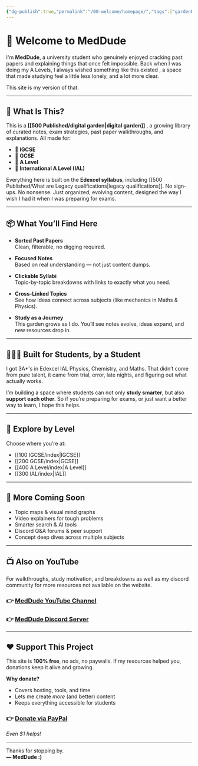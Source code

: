 ```yaml
---
{"dg-publish":true,"permalink":"/00-welcome/homepage/","tags":["gardenEntry"],"created":"2025-06-13T06:28:12.857+03:00","updated":"2025-06-30T06:13:35.120+03:00"}
---
```


# 👋 Welcome to MedDude

I'm **MedDude**, a university student who genuinely enjoyed cracking past papers and explaining things that once felt impossible. Back when I was doing my A Levels, I always wished something like this existed , a space that made studying feel a little less lonely, and a lot more clear.

This site is my version of that.

---

## 🎯 What Is This?

This is a **[[500 Published/digital garden\|digital garden]]** , a growing library of curated notes, exam strategies, past paper walkthroughs, and explanations. All made for:

- 📘 **IGCSE**
- 📕 **GCSE**
- 📗 **A Level**
- 📙 **International A Level (IAL)**

Everything here is built on the **Edexcel syllabus**, including [[500 Published/What are Legacy qualifications\|legacy qualifications]]. No sign-ups. No nonsense. Just organized, evolving content, designed the way I wish I had it when I was preparing for exams.

---

## 📦 What You’ll Find Here

- **Sorted Past Papers**  
  Clean, filterable, no digging required.

- **Focused Notes**  
  Based on real understanding — not just content dumps.

- **Clickable Syllabi**  
  Topic-by-topic breakdowns with links to exactly what you need.

- **Cross-Linked Topics**  
  See how ideas connect across subjects (like mechanics in Maths & Physics).

- **Study as a Journey**  
  This garden grows as I do. You’ll see notes evolve, ideas expand, and new resources drop in.

---

## 🧑‍🤝‍🧑 Built for Students, by a Student

I got 3A*'s in Edexcel IAL Physics, Chemistry, and Maths. That didn’t come from pure talent, it came from trial, error, late nights, and figuring out what actually works.

I’m building a space where students can not only **study smarter**, but also **support each other**. So if you’re preparing for exams, or just want a better way to learn, I hope this helps.

---

## 🔗 Explore by Level

Choose where you’re at:

- [[100 IGCSE/index\|IGCSE]]
- [[200 GCSE/index\|GCSE]]
- [[400 A Level/index\|A Level]]
- [[300 IAL/index\|IAL]]

---

## 🌱 More Coming Soon

- Topic maps & visual mind graphs  
- Video explainers for tough problems  
- Smarter search & AI tools  
- Discord Q&A forums & peer support  
- Concept deep dives across multiple subjects

---

## 📺 Also on YouTube  

For walkthroughs, study motivation, and breakdowns as well as my discord community for more resources not available on the website.

### 👉 [MedDude YouTube Channel](https://www.youtube.com/@MedDudee)
### 👉 [MedDude Discord Server](https://discord.com/invite/gQw6Smx8nX)

---
## ❤️ Support This Project

This site is **100% free**, no ads, no paywalls. If my resources helped you, donations keep it alive and growing.  

**Why donate?**  
- Covers hosting, tools, and time  
- Lets me create *more* (and better) content  
- Keeps everything accessible for students  
### 👉 **[Donate via PayPal](https://www.paypal.com/donate/?hosted_button_id=S5N6JJWSWU8MQ)**  

*Even $1 helps!*  

---

Thanks for stopping by.  
**— MedDude :)**


